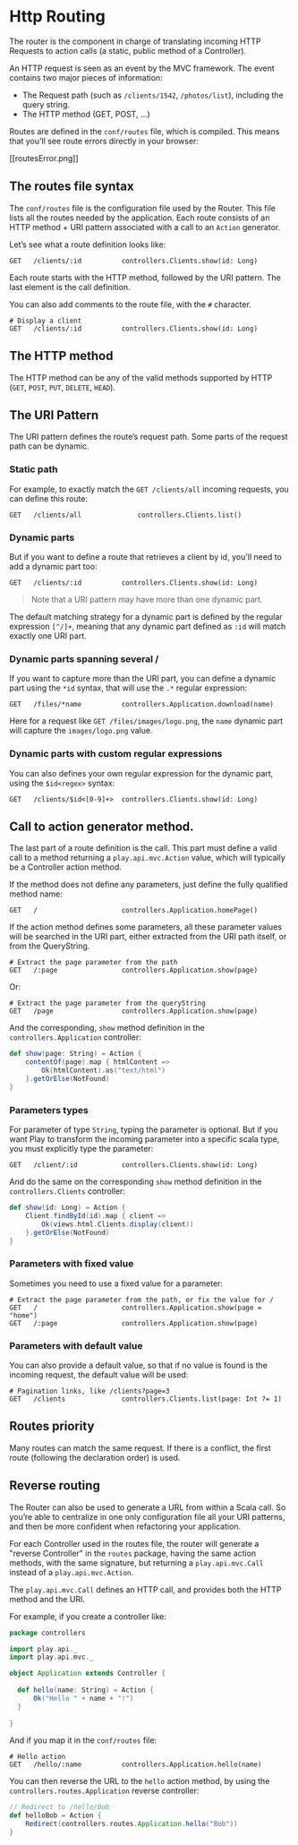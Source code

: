 # Http Routing

The router is the component in charge of translating incoming HTTP Requests to action calls (a static, public method of a Controller).

An HTTP request is seen as an event by the MVC framework. The event contains two major pieces of information:

- The Request path (such as `/clients/1542`, `/photos/list`), including the query string.
- The HTTP method (GET, POST, ...)

Routes are defined in the `conf/routes` file, which is compiled. This means that you'll see route errors directly in your browser:

[[routesError.png]]

## The routes file syntax

The `conf/routes` file is the configuration file used by the Router. This file lists all the routes needed by the application. Each route consists of an HTTP method + URI pattern associated with a call to an `Action` generator.

Let’s see what a route definition looks like:

```
GET   /clients/:id          controllers.Clients.show(id: Long)  
```

Each route starts with the HTTP method, followed by the URI pattern. The last element is the call definition.

You can also add comments to the route file, with the `#` character.

```
# Display a client
GET   /clients/:id          controllers.Clients.show(id: Long)  
```

## The HTTP method

The HTTP method can be any of the valid methods supported by HTTP (`GET`, `POST`, `PUT`, `DELETE`, `HEAD`).

## The URI Pattern

The URI pattern defines the route’s request path. Some parts of the request path can be dynamic.

### Static path

For example, to exactly match the `GET /clients/all` incoming requests, you can define this route:

```
GET   /clients/all              controllers.Clients.list()
```

### Dynamic parts 

But if you want to define a route that retrieves a client by id, you'll need to add a dynamic part too:

```
GET   /clients/:id          controllers.Clients.show(id: Long)  
```

> Note that a URI pattern may have more than one dynamic part.

The default matching strategy for a dynamic part is defined by the regular expression `[^/]+`, meaning that any dynamic part defined as `:id` will match exactly one URI part.

### Dynamic parts spanning several /

If you want to capture more than the URI part, you can define a dynamic part using the `*id` syntax, that will use the `.*` regular expression:

```
GET   /files/*name          controllers.Application.download(name)  
```

Here for a request like `GET /files/images/logo.png`, the `name` dynamic part will capture the `images/logo.png` value.

### Dynamic parts with custom regular expressions

You can also defines your own regular expression for the dynamic part, using the `$id<regex>` syntax:
    
```
GET   /clients/$id<[0-9]+>  controllers.Clients.show(id: Long)  
```

## Call to action generator method.

The last part of a route definition is the call. This part must define a valid call to a method returning a `play.api.mvc.Action` value, which will typically be a Controller action method.

If the method does not define any parameters, just define the fully qualified method name:

```
GET   /                     controllers.Application.homePage()
```

If the action method defines some parameters, all these parameter values will be searched in the URI part, either extracted from the URI path itself, or from the QueryString.

```
# Extract the page parameter from the path
GET   /:page                controllers.Application.show(page)
```

Or:

```
# Extract the page parameter from the queryString
GET   /page                 controllers.Application.show(page)
```

And the corresponding, `show` method definition in the `controllers.Application` controller:

```scala
def show(page: String) = Action {
    contentOf(page).map { htmlContent =>
        Ok(htmlContent).as("text/html")
    }.getOrElse(NotFound)
}
```

### Parameters types

For parameter of type `String`, typing the parameter is optional. But if you want Play to transform the incoming parameter into a specific scala type, you must explicitly type the parameter:

```
GET   /client/:id           controllers.Clients.show(id: Long)
```

And do the same on the corresponding `show` method definition in the `controllers.Clients` controller:

```scala
def show(id: Long) = Action {
    Client.findById(id).map { client =>
        Ok(views.html.Clients.display(client))
    }.getOrElse(NotFound)
}
```

### Parameters with fixed value

Sometimes you need to use a fixed value for a parameter:

```
# Extract the page parameter from the path, or fix the value for /
GET   /                     controllers.Application.show(page = "home")
GET   /:page                controllers.Application.show(page)
```

### Parameters with default value

You can also provide a default value, so that if no value is found is the incoming request, the default value will be used:

```
# Pagination links, like /clients?page=3
GET   /clients              controllers.Clients.list(page: Int ?= 1)
```

## Routes priority

Many routes can match the same request. If there is a conflict, the first route (following the declaration order) is used.

## Reverse routing

The Router can also be used to generate a URL from within a Scala call. So you’re able to centralize in one only configuration file all your URI patterns, and then be more confident when refactoring your application.

For each Controller used in the routes file, the router will generate a "reverse Controller" in the `routes` package, having the same action methods, with the same signature, but returning a `play.api.mvc.Call` instead of a `play.api.mvc.Action`. 

The `play.api.mvc.Call` defines an HTTP call, and provides both the HTTP method and the URI.

For example, if you create a controller like:

```scala
package controllers

import play.api._
import play.api.mvc._

object Application extends Controller {
    
  def hello(name: String) = Action {
      Ok("Hello " + name + "!")
  }
    
}
```

And if you map it in the `conf/routes` file:

```
# Hello action
GET   /hello/:name          controllers.Application.hello(name)
```

You can then reverse the URL to the `hello` action method, by using the `controllers.routes.Application` reverse controller:

```scala
// Redirect to /hello/Bob
def helloBob = Action {
    Redirect(controllers.routes.Application.hello("Bob"))    
}
```

